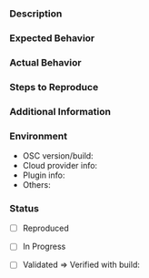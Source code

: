 ### Description

### Expected Behavior

### Actual Behavior

### Steps to Reproduce

### Additional Information

### Environment
- OSC version/build: 
- Cloud provider info:
- Plugin info:
- Others:

### Status
- [ ] Reproduced
- [ ] In Progress
- [ ] Validated     =>    Verified with build: 

